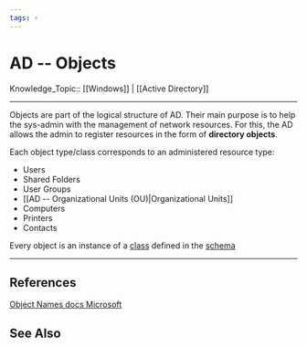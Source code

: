 ```yaml
---
tags: ⚡
---
```


# AD -- Objects

Knowledge_Topic:: [[Windows]] | [[Active Directory]]

---

Objects are part of the logical structure of AD. Their main purpose is to help the sys-admin with the management of network resources. For this, the AD allows the admin to register resources in the form of **directory objects**.

Each object type/class corresponds to an administered resource type:
- Users
- Shared Folders
- User Groups
- [[AD -- Organizational Units (OU)|Organizational Units]]
- Computers
- Printers
- Contacts

Every object is an instance of a [class](https://docs.microsoft.com/en-us/previous-versions/windows/it-pro/windows-server-2003/cc785254(v=ws.10)) defined in the [schema](https://docs.microsoft.com/en-us/previous-versions/windows/it-pro/windows-server-2003/cc739086(v=ws.10))


---

## References
[Object Names docs Microsoft](https://docs.microsoft.com/en-us/previous-versions/windows/it-pro/windows-server-2003/cc776019(v=ws.10))


## See Also

